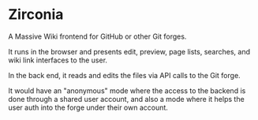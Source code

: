 # Zirconia

A Massive Wiki frontend for GitHub or other Git forges.

It runs in the browser and presents edit, preview, page lists, searches, and wiki link interfaces to the user.

In the back end, it reads and edits the files via API calls to the Git forge.

It would have an "anonymous" mode where the access to the backend is done through a shared user account, and also a mode where it helps the user auth into the forge under their own account.
